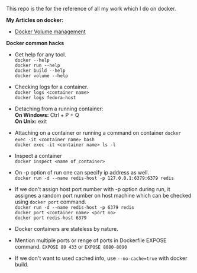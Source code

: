 This repo is the for the reference of all my work which I do on docker.

**My Articles on docker:**
* [Docker Volume management](https://github.com/beercafeguy/docker-playground/wiki/Docker-Volume-management)

**Docker common hacks**

* Get help for any tool. <br>
`docker --help` <br>
`docker run --help` <br>
`docker build --help` <br>
`docker volume --help` <br>

* Checking logs for a container. <br>
`docker logs <container name>` <br>
`docker logs fedora-host` <br>

* Detaching from a running container: <br>
**On Windows:** Ctrl + P + Q <br>
**On Unix:** exit <br>

* Attaching on a container or running a command on container
`docker exec -it <container name> bash` <to attach> <br>
`docker exec -it <container name> ls -l` <br>

* Inspect a container <br>
`docker inspect <name of container>` <br>

* On -p option of run one can specify ip address as well. <br>
`docker run -d --name redis-host -p 127.0.0.1:6379:6379 redis` <br>

* If we don't assign host port number with -p option during run, it assignes a random port number on host machine which can be checked using `docker port` command. <br>
`docker run -d --name redis-host -p 6379 redis` <br>
`docker port <container name> <port no>` <br>
`docker port redis-host 6379` <br>

* Docker containers are stateless by nature.
* Mention multiple ports or renge of ports in Dockerfile EXPOSE command.
`EXPOSE 80 433` or `EXPOSE 8080-8090 `

* If we don't want to used cached info, use `--no-cache=true` with docker build.

